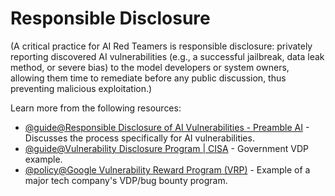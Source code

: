 # Responsible Disclosure

(A critical practice for AI Red Teamers is responsible disclosure: privately reporting discovered AI vulnerabilities (e.g., a successful jailbreak, data leak method, or severe bias) to the model developers or system owners, allowing them time to remediate before any public discussion, thus preventing malicious exploitation.)

Learn more from the following resources:

- [@guide@Responsible Disclosure of AI Vulnerabilities - Preamble AI](https://www.preamble.com/blog/responsible-disclosure-of-ai-vulnerabilities) - Discusses the process specifically for AI vulnerabilities.
- [@guide@Vulnerability Disclosure Program | CISA](https://www.cisa.gov/resources-tools/programs/vulnerability-disclosure-program-vdp) - Government VDP example.
- [@policy@Google Vulnerability Reward Program (VRP)](https://bughunters.google.com/) - Example of a major tech company's VDP/bug bounty program.
